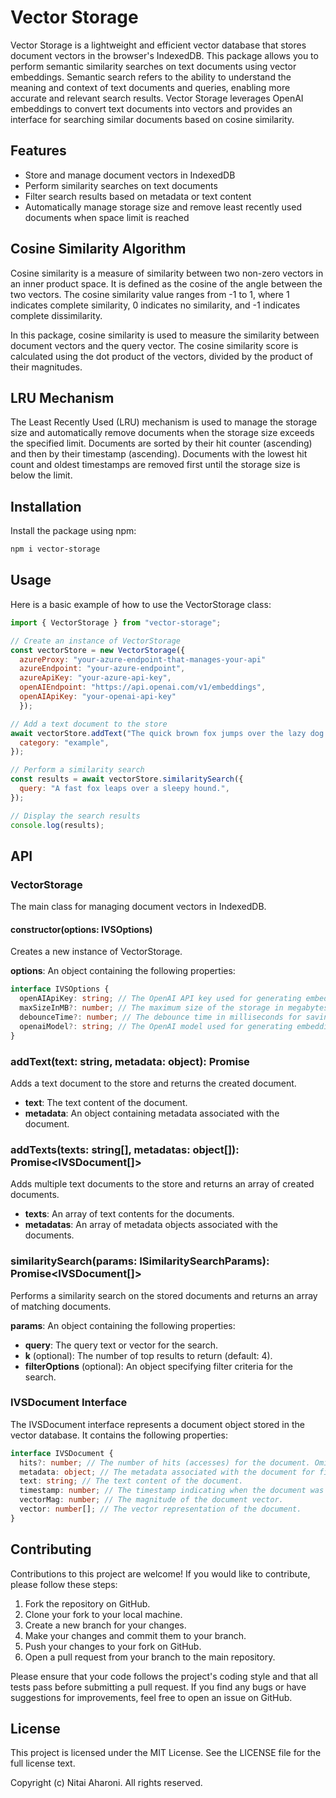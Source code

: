 # Vector Storage

Vector Storage is a lightweight and efficient vector database that stores document vectors in the browser's IndexedDB. This package allows you to perform semantic similarity searches on text documents using vector embeddings. Semantic search refers to the ability to understand the meaning and context of text documents and queries, enabling more accurate and relevant search results. Vector Storage leverages OpenAI embeddings to convert text documents into vectors and provides an interface for searching similar documents based on cosine similarity.

## Features

- Store and manage document vectors in IndexedDB
- Perform similarity searches on text documents
- Filter search results based on metadata or text content
- Automatically manage storage size and remove least recently used documents when space limit is reached

## Cosine Similarity Algorithm

Cosine similarity is a measure of similarity between two non-zero vectors in an inner product space. It is defined as
the cosine of the angle between the two vectors. The cosine similarity value ranges from -1 to 1, where 1 indicates
complete similarity, 0 indicates no similarity, and -1 indicates complete dissimilarity.

In this package, cosine similarity is used to measure the similarity between document vectors and the query vector. The
cosine similarity score is calculated using the dot product of the vectors, divided by the product of their magnitudes.

## LRU Mechanism

The Least Recently Used (LRU) mechanism is used to manage the storage size and automatically remove documents when the storage size exceeds the specified limit. Documents are sorted by their hit counter (ascending) and then by their timestamp (ascending). Documents with the lowest hit count and oldest timestamps are removed first until the storage size is below the limit.

## Installation

Install the package using npm:

```bash
npm i vector-storage
```

## Usage

Here is a basic example of how to use the VectorStorage class:

```javascript
import { VectorStorage } from "vector-storage";

// Create an instance of VectorStorage
const vectorStore = new VectorStorage({
  azureProxy: "your-azure-endpoint-that-manages-your-api"
  azureEndpoint: "your-azure-endpoint",
  azureApiKey: "your-azure-api-key",
  openAIEndpoint: "https://api.openai.com/v1/embeddings",
  openAIApiKey: "your-openai-api-key" 
  });

// Add a text document to the store
await vectorStore.addText("The quick brown fox jumps over the lazy dog.", {
  category: "example",
});

// Perform a similarity search
const results = await vectorStore.similaritySearch({
  query: "A fast fox leaps over a sleepy hound.",
});

// Display the search results
console.log(results);
```

## API

### VectorStorage

The main class for managing document vectors in IndexedDB.

#### constructor(options: IVSOptions)

Creates a new instance of VectorStorage.

**options**: An object containing the following properties:

```typescript
interface IVSOptions {
  openAIApiKey: string; // The OpenAI API key used for generating embeddings.
  maxSizeInMB?: number; // The maximum size of the storage in megabytes. Defaults to 2GB
  debounceTime?: number; // The debounce time in milliseconds for saving to IndexedDB. Defaults to 0.
  openaiModel?: string; // The OpenAI model used for generating embeddings. Defaults to 'text-embedding-ada-002'.
}
```

### addText(text: string, metadata: object): Promise<IVSDocument>

Adds a text document to the store and returns the created document.

- **text**: The text content of the document.
- **metadata**: An object containing metadata associated with the document.

### addTexts(texts: string[], metadatas: object[]): Promise<IVSDocument[]>

Adds multiple text documents to the store and returns an array of created documents.

- **texts**: An array of text contents for the documents.
- **metadatas**: An array of metadata objects associated with the documents.

### similaritySearch(params: ISimilaritySearchParams): Promise<IVSDocument[]>

Performs a similarity search on the stored documents and returns an array of matching documents.

**params**: An object containing the following properties:

- **query**: The query text or vector for the search.
- **k** (optional): The number of top results to return (default: 4).
- **filterOptions** (optional): An object specifying filter criteria for the search.

### IVSDocument Interface

The IVSDocument interface represents a document object stored in the vector database. It contains the following properties:

```typescript
interface IVSDocument {
  hits?: number; // The number of hits (accesses) for the document. Omit if the value is 0.
  metadata: object; // The metadata associated with the document for filtering.
  text: string; // The text content of the document.
  timestamp: number; // The timestamp indicating when the document was added to the store.
  vectorMag: number; // The magnitude of the document vector.
  vector: number[]; // The vector representation of the document.
}
```

## Contributing

Contributions to this project are welcome! If you would like to contribute, please follow these steps:

1. Fork the repository on GitHub.
2. Clone your fork to your local machine.
3. Create a new branch for your changes.
4. Make your changes and commit them to your branch.
5. Push your changes to your fork on GitHub.
6. Open a pull request from your branch to the main repository.

Please ensure that your code follows the project's coding style and that all tests pass before submitting a pull request. If you find any bugs or have suggestions for improvements, feel free to open an issue on GitHub.

## License

This project is licensed under the MIT License. See the LICENSE file for the full license text.

Copyright (c) Nitai Aharoni. All rights reserved.